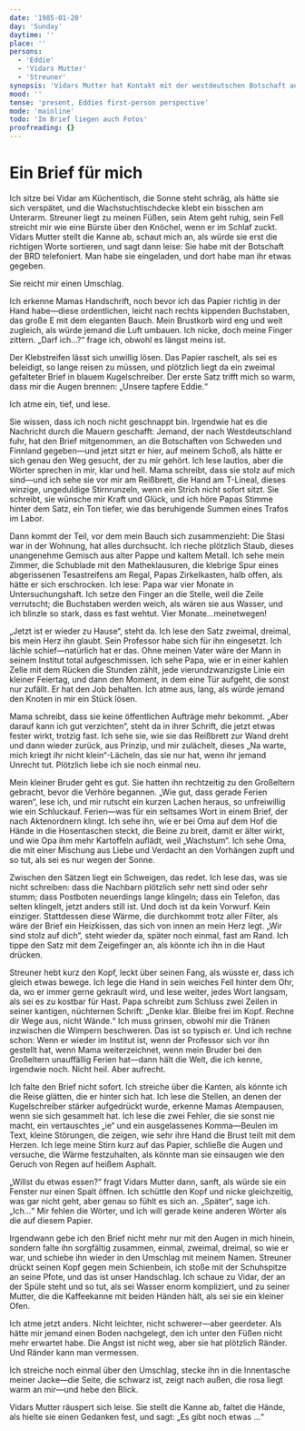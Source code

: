 ```yaml
---
date: '1985-01-20'
day: 'Sunday'
daytime: ''
place: ''
persons:
  - 'Eddie'
  - 'Vidars Mutter'
  - 'Streuner'
synopsis: 'Vidars Mutter hat Kontakt mit der westdeutschen Botschaft aufgenommen. Sie haben Briefe für Eddie'
mood: ''
tense: 'present, Eddies first-person perspective'
mode: 'mainline'
todo: 'Im Brief liegen auch Fotos'
proofreading: {}
---
```


# Ein Brief für mich

Ich sitze bei Vidar am Küchentisch, die Sonne steht schräg, als hätte sie sich
verspätet, und die Wachstuchtischdecke klebt ein bisschen am Unterarm. Streuner
liegt zu meinen Füßen, sein Atem geht ruhig, sein Fell streicht mir wie eine
Bürste über den Knöchel, wenn er im Schlaf zuckt. Vidars Mutter stellt die Kanne
ab, schaut mich an, als würde sie erst die richtigen Worte sortieren, und sagt
dann leise: Sie habe mit der Botschaft der BRD telefoniert. Man habe sie
eingeladen, und dort habe man ihr etwas gegeben.

Sie reicht mir einen Umschlag.

Ich erkenne Mamas Handschrift, noch bevor ich das Papier richtig in der Hand
habe—diese ordentlichen, leicht nach rechts kippenden Buchstaben, das große E
mit dem eleganten Bauch. Mein Brustkorb wird eng und weit zugleich, als würde
jemand die Luft umbauen. Ich nicke, doch meine Finger zittern. „Darf ich…?“
frage ich, obwohl es längst meins ist.

Der Klebstreifen lässt sich unwillig lösen. Das Papier raschelt, als sei es
beleidigt, so lange reisen zu müssen, und plötzlich liegt da ein zweimal
gefalteter Brief in blauem Kugelschreiber. Der erste Satz trifft mich so warm,
dass mir die Augen brennen: „Unsere tapfere Eddie.“

Ich atme ein, tief, und lese.

Sie wissen, dass ich noch nicht geschnappt bin. Irgendwie hat es die Nachricht
durch die Mauern geschafft: Jemand, der nach Westdeutschland fuhr, hat den Brief
mitgenommen, an die Botschaften von Schweden und Finnland gegeben—und jetzt
sitzt er hier, auf meinem Schoß, als hätte er sich genau den Weg gesucht, der zu
mir gehört. Ich lese lautlos, aber die Wörter sprechen in mir, klar und hell.
Mama schreibt, dass sie stolz auf mich sind—und ich sehe sie vor mir am
Reißbrett, die Hand am T-Lineal, dieses winzige, ungeduldige Stirnrunzeln, wenn
ein Strich nicht sofort sitzt. Sie schreibt, sie wünsche mir Kraft und Glück,
und ich höre Papas Stimme hinter dem Satz, ein Ton tiefer, wie das beruhigende
Summen eines Trafos im Labor.

Dann kommt der Teil, vor dem mein Bauch sich zusammenzieht: Die Stasi war in der
Wohnung, hat alles durchsucht. Ich rieche plötzlich Staub, dieses unangenehme
Gemisch aus alter Pappe und kaltem Metall. Ich sehe mein Zimmer, die Schublade
mit den Matheklausuren, die klebrige Spur eines abgerissenen Tesastreifens am
Regal, Papas Zirkelkasten, halb offen, als hätte er sich erschrocken. Ich lese:
Papa war vier Monate in Untersuchungshaft. Ich setze den Finger an die Stelle,
weil die Zeile verrutscht; die Buchstaben werden weich, als wären sie aus
Wasser, und ich blinzle so stark, dass es fast wehtut. Vier Monate…meinetwegen!

„Jetzt ist er wieder zu Hause“, steht da. Ich lese den Satz zweimal, dreimal,
bis mein Herz ihn glaubt. Sein Professor habe sich für ihn eingesetzt. Ich
lächle schief—natürlich hat er das. Ohne meinen Vater wäre der Mann in seinem
Institut total aufgeschmissen. Ich sehe Papa, wie er in einer kahlen Zelle mit
dem Rücken die Stunden zählt, jede vierundzwanzigste Linie ein kleiner Feiertag,
und dann den Moment, in dem eine Tür aufgeht, die sonst nur zufällt. Er hat den
Job behalten. Ich atme aus, lang, als würde jemand den Knoten in mir ein Stück
lösen.

Mama schreibt, dass sie keine öffentlichen Aufträge mehr bekommt. „Aber darauf
kann ich gut verzichten“, steht da in ihrer Schrift, die jetzt etwas fester
wirkt, trotzig fast. Ich sehe sie, wie sie das Reißbrett zur Wand dreht und dann
wieder zurück, aus Prinzip, und mir zulächelt, dieses „Na warte, mich kriegt ihr
nicht klein“-Lächeln, das sie nur hat, wenn ihr jemand Unrecht tut. Plötzlich
liebe ich sie noch einmal neu.

Mein kleiner Bruder geht es gut. Sie hatten ihn rechtzeitig zu den Großeltern
gebracht, bevor die Verhöre begannen. „Wie gut, dass gerade Ferien waren“, lese
ich, und mir rutscht ein kurzen Lachen heraus, so unfreiwillig wie ein
Schluckauf. Ferien—was für ein seltsames Wort in einem Brief, der nach
Aktenordnern klingt. Ich sehe ihn, wie er bei Oma auf dem Hof die Hände in die
Hosentaschen steckt, die Beine zu breit, damit er älter wirkt, und wie Opa ihm
mehr Kartoffeln auflädt, weil „Wachstum“. Ich sehe Oma, die mit einer Mischung
aus Liebe und Verdacht an den Vorhängen zupft und so tut, als sei es nur wegen
der Sonne.

Zwischen den Sätzen liegt ein Schweigen, das redet. Ich lese das, was sie nicht
schreiben: dass die Nachbarn plötzlich sehr nett sind oder sehr stumm; dass
Postboten neuerdings lange klingeln; dass ein Telefon, das selten klingelt,
jetzt anders still ist. Und doch ist da kein Vorwurf. Kein einziger. Stattdessen
diese Wärme, die durchkommt trotz aller Filter, als wäre der Brief ein
Heizkissen, das sich von innen an mein Herz legt. „Wir sind stolz auf dich“,
steht wieder da, später noch einmal, fast am Rand. Ich tippe den Satz mit dem
Zeigefinger an, als könnte ich ihn in die Haut drücken.

Streuner hebt kurz den Kopf, leckt über seinen Fang, als wüsste er, dass ich
gleich etwas bewege. Ich lege die Hand in sein weiches Fell hinter dem Ohr, da,
wo er immer gerne gekrault wird, und lese weiter, jedes Wort langsam, als sei es
zu kostbar für Hast. Papa schreibt zum Schluss zwei Zeilen in seiner kantigen,
nüchternen Schrift: „Denke klar. Bleibe frei im Kopf. Rechne dir Wege aus, nicht
Wände.“ Ich muss grinsen, obwohl mir die Tränen inzwischen die Wimpern
beschweren. Das ist so typisch er. Und ich rechne schon: Wenn er wieder im
Institut ist, wenn der Professor sich vor ihn gestellt hat, wenn Mama
weiterzeichnet, wenn mein Bruder bei den Großeltern unauffällig Ferien hat—dann
hält die Welt, die ich kenne, irgendwie noch. Nicht heil. Aber aufrecht.

Ich falte den Brief nicht sofort. Ich streiche über die Kanten, als könnte ich
die Reise glätten, die er hinter sich hat. Ich lese die Stellen, an denen der
Kugelschreiber stärker aufgedrückt wurde, erkenne Mamas Atempausen, wenn sie
sich gesammelt hat. Ich lese die zwei Fehler, die sie sonst nie macht, ein
vertauschtes „ie“ und ein ausgelassenes Komma—Beulen im Text, kleine Störungen,
die zeigen, wie sehr ihre Hand die Brust teilt mit dem Herzen. Ich lege meine
Stirn kurz auf das Papier, schließe die Augen und versuche, die Wärme
festzuhalten, als könnte man sie einsaugen wie den Geruch von Regen auf heißem
Asphalt.

„Willst du etwas essen?“ fragt Vidars Mutter dann, sanft, als würde sie ein
Fenster nur einen Spalt öffnen. Ich schüttle den Kopf und nicke gleichzeitig,
was gar nicht geht, aber genau so fühlt es sich an. „Später“, sage ich. „Ich…“
Mir fehlen die Wörter, und ich will gerade keine anderen Wörter als die auf
diesem Papier.

Irgendwann gebe ich den Brief nicht mehr nur mit den Augen in mich hinein,
sondern falte ihn sorgfältig zusammen, einmal, zweimal, dreimal, so wie er war,
und schiebe ihn wieder in den Umschlag mit meinem Namen. Streuner drückt seinen
Kopf gegen mein Schienbein, ich stoße mit der Schuhspitze an seine Pfote, und
das ist unser Handschlag. Ich schaue zu Vidar, der an der Spüle steht und so
tut, als sei Wasser enorm kompliziert, und zu seiner Mutter, die die Kaffeekanne
mit beiden Händen hält, als sei sie ein kleiner Ofen.

Ich atme jetzt anders. Nicht leichter, nicht schwerer—aber geerdeter. Als hätte
mir jemand einen Boden nachgelegt, den ich unter den Füßen nicht mehr erwartet
habe. Die Angst ist nicht weg, aber sie hat plötzlich Ränder. Und Ränder kann
man vermessen.

Ich streiche noch einmal über den Umschlag, stecke ihn in die Innentasche meiner
Jacke—die Seite, die schwarz ist, zeigt nach außen, die rosa liegt warm an
mir—und hebe den Blick.

Vidars Mutter räuspert sich leise. Sie stellt die Kanne ab, faltet die Hände,
als hielte sie einen Gedanken fest, und sagt: „Es gibt noch etwas …“
